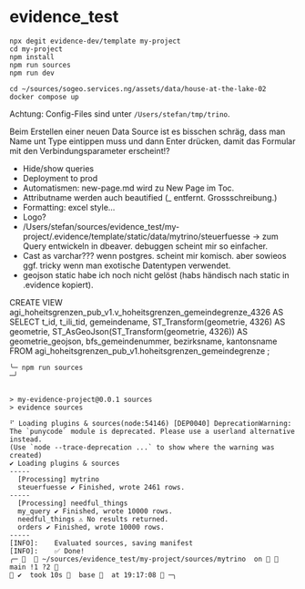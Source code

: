 # evidence_test

```
npx degit evidence-dev/template my-project
cd my-project
npm install
npm run sources
npm run dev
```

```
cd ~/sources/sogeo.services.ng/assets/data/house-at-the-lake-02
docker compose up
```
Achtung: Config-Files sind unter `/Users/stefan/tmp/trino`.

Beim Erstellen einer neuen Data Source ist es bisschen schräg, dass man Name unt Type eintippen muss und dann Enter drücken, damit das Formular mit den Verbindungsparameter erscheint!?

- Hide/show queries
- Deployment to prod
- Automatismen: new-page.md wird zu New Page im Toc.
- Attributname werden auch beautified (_ entfernt. Grossschreibung.)
- Formatting: excel style...
- Logo?
- /Users/stefan/sources/evidence_test/my-project/.evidence/template/static/data/mytrino/steuerfuesse -> zum Query entwickeln in dbeaver. debuggen scheint mir so einfacher.
- Cast as varchar??? wenn postgres. scheint mir komisch. aber sowieos ggf. tricky wenn man exotische Datentypen verwendet.
- geojson static habe ich noch nicht gelöst (habs händisch nach static in .evidence kopiert).


CREATE VIEW 
	agi_hoheitsgrenzen_pub_v1.v_hoheitsgrenzen_gemeindegrenze_4326
AS 
SELECT
	t_id, 
	t_ili_tid,
	gemeindename,
	ST_Transform(geometrie, 4326) AS geometrie,
	ST_AsGeoJson(ST_Transform(geometrie, 4326)) AS geometrie_geojson,
	bfs_gemeindenummer,
	bezirksname,
	kantonsname
FROM 
	agi_hoheitsgrenzen_pub_v1.hoheitsgrenzen_gemeindegrenze 
;


```
╰─ npm run sources                                                                                                                                                                                                                      ─╯


> my-evidence-project@0.0.1 sources
> evidence sources

⠋ Loading plugins & sources(node:54146) [DEP0040] DeprecationWarning: The `punycode` module is deprecated. Please use a userland alternative instead.
(Use `node --trace-deprecation ...` to show where the warning was created)
✔ Loading plugins & sources
-----
  [Processing] mytrino
  steuerfuesse ✔ Finished, wrote 2461 rows.
-----
  [Processing] needful_things
  my_query ✔ Finished, wrote 10000 rows.
  needful_things ⚠ No results returned.
  orders ✔ Finished, wrote 10000 rows.
-----
[INFO]:    Evaluated sources, saving manifest
[INFO]:    ✅ Done!
╭─    ~/sources/evidence_test/my-project/sources/mytrino  on   main !1 ?2                                                                                                                    ✔  took 10s   base   at 19:17:08  ─╮
```